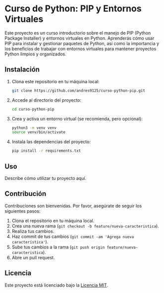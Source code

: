 # Curso de Python: PIP y Entornos Virtuales

Este proyecto es un curso introductorio sobre el manejo de PIP (Python Package Installer) y entornos virtuales en Python. Aprenderás cómo usar PIP para instalar y gestionar paquetes de Python, así como la importancia y los beneficios de trabajar con entornos virtuales para mantener proyectos Python limpios y organizados.

## Instalación

1. Clona este repositorio en tu máquina local:

    ```bash
    git clone https://github.com/andres9125/curso-python-pip.git
    ```

2. Accede al directorio del proyecto:

    ```bash
    cd curso-python-pip
    ```

3. Crea y activa un entorno virtual (se recomienda, pero opcional):

    ```bash
    python3 -m venv venv
    source venv/bin/activate
    ```

4. Instala las dependencias del proyecto:

    ```bash
    pip install -r requirements.txt
    ```

## Uso

Describe cómo utilizar tu proyecto aquí.

## Contribución

Contribuciones son bienvenidas. Por favor, asegúrate de seguir los siguientes pasos:

1. Clona el repositorio en tu máquina local.
2. Crea una nueva rama (`git checkout -b feature/nueva-caracteristica`).
3. Realiza tus cambios.
4. Haz commit de tus cambios (`git commit -am 'Agrega nueva característica'`).
5. Sube tus cambios a la rama (`git push origin feature/nueva-caracteristica`).
6. Abre un pull request.

## Licencia

Este proyecto está licenciado bajo la [Licencia MIT](https://opensource.org/licenses/MIT).